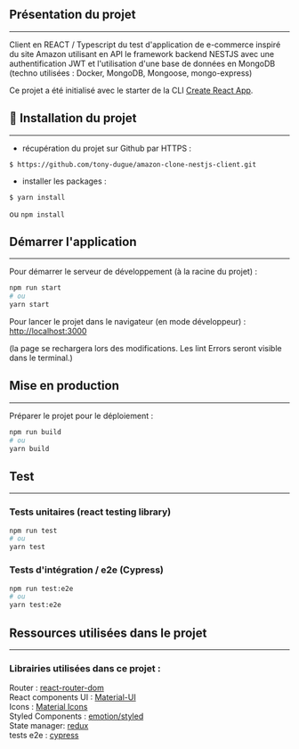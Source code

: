 ## Présentation du projet
***

Client en REACT / Typescript du test d'application de e-commerce inspiré du site Amazon utilisant en API
le framework backend NESTJS avec une authentification JWT et l'utilisation d'une
base de données en MongoDB (techno utilisées : Docker, MongoDB, Mongoose, mongo-express)

Ce projet a été initialisé avec le starter de la CLI [Create React App](https://github.com/facebook/create-react-app).


## 🚀 Installation du projet
***

- récupération du projet sur Github par HTTPS :

```shell script
$ https://github.com/tony-dugue/amazon-clone-nestjs-client.git
```

- installer les packages :
```shell script
$ yarn install
```
ou `npm install`

## Démarrer l'application
***
Pour démarrer le serveur de développement (à la racine du projet) :
```bash
npm run start
# ou
yarn start
```

Pour lancer le projet dans le navigateur (en mode développeur) :
[http://localhost:3000](http://localhost:3000)

(la page se rechargera lors des modifications.
Les lint Errors seront visible dans le terminal.)

## Mise en production
***

Préparer le projet pour le déploiement :

```bash
npm run build
# ou
yarn build
```

## Test
***

### Tests unitaires (react testing library)

```bash
npm run test
# ou
yarn test
```

### Tests d'intégration / e2e (Cypress)

```bash
npm run test:e2e
# ou
yarn test:e2e
```

## Ressources utilisées dans le projet
***

### Librairies utilisées dans ce projet :

Router : [react-router-dom](https://www.npmjs.com/package/react-router-dom) <br />
React components UI : [Material-UI](https://mui.com/) <br />
Icons : [Material Icons](https://mui.com/material-ui/material-icons/) <br />
Styled Components : [emotion/styled](https://emotion.sh/docs/introduction) <br />
State manager: [redux](https://redux.js.org/) <br />
tests e2e : [cypress](https://cypress.io/) <br />

